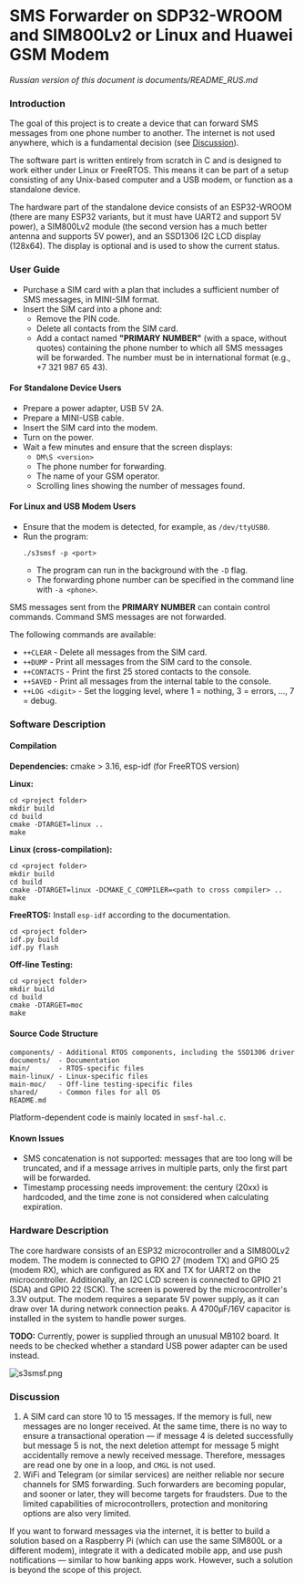 # SMS Forwarder on SDP32-WROOM and SIM800Lv2 or Linux and Huawei GSM Modem

_Russian version of this document is documents/README_RUS.md_

### Introduction

The goal of this project is to create a device that can forward SMS messages from one phone number to another. The internet is not used anywhere, which is a fundamental decision (see [Discussion]()).

The software part is written entirely from scratch in C and is designed to work either under Linux or FreeRTOS. This means it can be part of a setup consisting of any Unix-based computer and a USB modem, or function as a standalone device.

The hardware part of the standalone device consists of an ESP32-WROOM (there are many ESP32 variants, but it must have UART2 and support 5V power), a SIM800Lv2 module (the second version has a much better antenna and supports 5V power), and an SSD1306 I2C LCD display (128x64). The display is optional and is used to show the current status.

### User Guide
- Purchase a SIM card with a plan that includes a sufficient number of SMS messages, in MINI-SIM format.
- Insert the SIM card into a phone and:
  - Remove the PIN code.
  - Delete all contacts from the SIM card.
  - Add a contact named **"PRIMARY NUMBER"** (with a space, without quotes) containing the phone number to which all SMS messages will be forwarded. The number must be in international format (e.g., +7 321 987 65 43).

#### For Standalone Device Users
- Prepare a power adapter, USB 5V 2A.
- Prepare a MINI-USB cable.
- Insert the SIM card into the modem.
- Turn on the power.
- Wait a few minutes and ensure that the screen displays:
  - `DM\S <version>`
  - The phone number for forwarding.
  - The name of your GSM operator.
  - Scrolling lines showing the number of messages found.

#### For Linux and USB Modem Users
- Ensure that the modem is detected, for example, as `/dev/ttyUSB0`.
- Run the program:
  ```
  ./s3smsf -p <port>
  ```
  - The program can run in the background with the `-D` flag.
  - The forwarding phone number can be specified in the command line with `-a <phone>`.

SMS messages sent from the **PRIMARY NUMBER** can contain control commands. Command SMS messages are not forwarded.

The following commands are available:
- `++CLEAR` - Delete all messages from the SIM card.
- `++DUMP` - Print all messages from the SIM card to the console.
- `++CONTACTS` - Print the first 25 stored contacts to the console.
- `++SAVED` - Print all messages from the internal table to the console.
- `++LOG <digit>` - Set the logging level, where 1 = nothing, 3 = errors, ..., 7 = debug.

### Software Description
#### Compilation
**Dependencies:** cmake > 3.16, esp-idf (for FreeRTOS version)

**Linux:**
```
cd <project folder>
mkdir build
cd build
cmake -DTARGET=linux ..
make
```

**Linux (cross-compilation):**
```
cd <project folder>
mkdir build
cd build
cmake -DTARGET=linux -DCMAKE_C_COMPILER=<path to cross compiler> ..
make
```

**FreeRTOS:**
Install `esp-idf` according to the documentation.
```
cd <project folder>
idf.py build
idf.py flash
```

**Off-line Testing:**
```
cd <project folder>
mkdir build
cd build
cmake -DTARGET=moc
make
```

#### Source Code Structure
```
components/ - Additional RTOS components, including the SSD1306 driver
documents/  - Documentation
main/       - RTOS-specific files
main-linux/ - Linux-specific files
main-moc/   - Off-line testing-specific files
shared/     - Common files for all OS
README.md
```
Platform-dependent code is mainly located in `smsf-hal.c`.

#### Known Issues
- SMS concatenation is not supported: messages that are too long will be truncated, and if a message arrives in multiple parts, only the first part will be forwarded.
- Timestamp processing needs improvement: the century (20xx) is hardcoded, and the time zone is not considered when calculating expiration.

### Hardware Description
The core hardware consists of an ESP32 microcontroller and a SIM800Lv2 modem. The modem is connected to GPIO 27 (modem TX) and GPIO 25 (modem RX), which are configured as RX and TX for UART2 on the microcontroller. Additionally, an I2C LCD screen is connected to GPIO 21 (SDA) and GPIO 22 (SCK). The screen is powered by the microcontroller's 3.3V output. The modem requires a separate 5V power supply, as it can draw over 1A during network connection peaks. A 4700µF/16V capacitor is installed in the system to handle power surges.

**TODO:** Currently, power is supplied through an unusual MB102 board. It needs to be checked whether a standard USB power adapter can be used instead.

![s3smsf.png]()

### Discussion
1. A SIM card can store 10 to 15 messages. If the memory is full, new messages are no longer received. At the same time, there is no way to ensure a transactional operation — if message 4 is deleted successfully but message 5 is not, the next deletion attempt for message 5 might accidentally remove a newly received message. Therefore, messages are read one by one in a loop, and `CMGL` is not used.
2. WiFi and Telegram (or similar services) are neither reliable nor secure channels for SMS forwarding. Such forwarders are becoming popular, and sooner or later, they will become targets for fraudsters. Due to the limited capabilities of microcontrollers, protection and monitoring options are also very limited.

If you want to forward messages via the internet, it is better to build a solution based on a Raspberry Pi (which can use the same SIM800L or a different modem), integrate it with a dedicated mobile app, and use push notifications — similar to how banking apps work. However, such a solution is beyond the scope of this project.